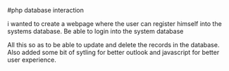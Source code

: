 #php database interaction

i wanted to create a webpage where the user can register himself into the systems database.
Be able to login into the system database 

All this so as to be able to update and delete the records in the database.
Also added some bit of sytling for better outlook and javascript for better user experience.